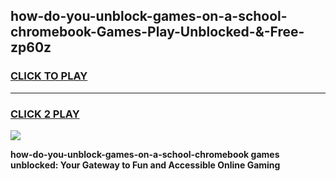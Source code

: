 
## how-do-you-unblock-games-on-a-school-chromebook-Games-Play-Unblocked-&-Free-zp60z
<h3>
<a href="https://premium76.site?title=how-do-you-unblock-games-on-a-school-chromebook&ref=24A">CLICK TO PLAY</a></h3>
<hr>

<h3>
<a href="https://premium76.site?title=how-do-you-unblock-games-on-a-school-chromebook&ref=24A">CLICK 2 PLAY</a>
  
</h3>

<a href="https://premium76.site?title=how-do-you-unblock-games-on-a-school-chromebook&ref=24A"><img src="https://clearcache.store/games.png"></a>


**how-do-you-unblock-games-on-a-school-chromebook games unblocked: Your Gateway to Fun and Accessible Online Gaming**
